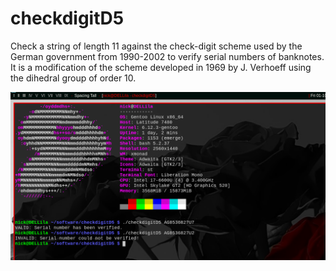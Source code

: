 # checkdigitD5
Check a string of length 11 against the check-digit scheme used by the German government from 1990-2002 to verify serial numbers of banknotes. It is a modification of the scheme developed in 1969 by J. Verhoeff using the dihedral group of order 10. 

![Screenshot](./screenshot.png)
